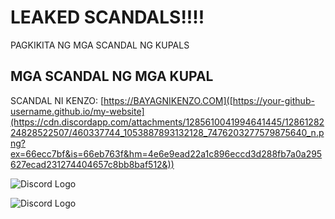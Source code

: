 # LEAKED SCANDALS!!!!

PAGKIKITA NG MGA SCANDAL NG KUPALS

## MGA SCANDAL NG MGA KUPAL

SCANDAL NI KENZO: [https://BAYAGNIKENZO.COM]([https://your-github-username.github.io/my-website](https://cdn.discordapp.com/attachments/1285610041994641445/1286128224828522507/460337744_1053887893132128_7476203277579875640_n.png?ex=66ecc7bf&is=66eb763f&hm=4e6e9ead22a1c896eccd3d288fb7a0a295627ecad231274404657c8bb8baf512&))

![Discord Logo](https://cdn.discordapp.com/attachments/1285610041994641445/1286128224828522507/460337744_1053887893132128_7476203277579875640_n.png?ex=66ecc7bf&is=66eb763f&hm=4e6e9ead22a1c896eccd3d288fb7a0a295627ecad231274404657c8bb8baf512&)

![Discord Logo](https://cdn.discordapp.com/attachments/1285610041994641445/1285926273377370183/image.png?ex=66ec0baa&is=66eaba2a&hm=728a5dcd71cf0eb63b3fa62d516a673b61acd678e799cbdb8c0ce71cd9bf6123&)
